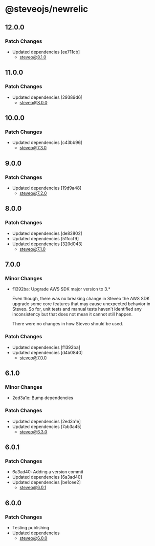 # @steveojs/newrelic

## 12.0.0

### Patch Changes

- Updated dependencies [ee711cb]
  - steveo@8.1.0

## 11.0.0

### Patch Changes

- Updated dependencies [29389d6]
  - steveo@8.0.0

## 10.0.0

### Patch Changes

- Updated dependencies [c43bb96]
  - steveo@7.3.0

## 9.0.0

### Patch Changes

- Updated dependencies [19d9a48]
  - steveo@7.2.0

## 8.0.0

### Patch Changes

- Updated dependencies [de83802]
- Updated dependencies [51fccf9]
- Updated dependencies [320d043]
  - steveo@7.1.0

## 7.0.0

### Minor Changes

- f1392ba: Upgrade AWS SDK major version to 3.\*

  Even though, there was no breaking change in Steveo the AWS SDK upgrade some core features that may cause unexpected
  behavior in Steveo. So for, unit tests and manual tests haven't identified any inconsistency but that does not mean it
  cannot still happen.

  There were no changes in how Steveo should be used.

### Patch Changes

- Updated dependencies [f1392ba]
- Updated dependencies [d4b0840]
  - steveo@7.0.0

## 6.1.0

### Minor Changes

- 2ed3a1e: Bump dependencies

### Patch Changes

- Updated dependencies [2ed3a1e]
- Updated dependencies [7ab3a45]
  - steveo@6.3.0

## 6.0.1

### Patch Changes

- 6a3ad40: Adding a version commit
- Updated dependencies [6a3ad40]
- Updated dependencies [be1cee2]
  - steveo@6.0.1

## 6.0.0

### Patch Changes

- Testing publishing
- Updated dependencies
  - steveo@6.0.0

